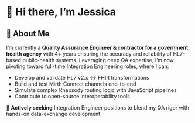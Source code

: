 # 👋 Hi there, I’m Jessica  

## 🚀 About Me
I’m currently a **Quality Assurance Engineer & contractor for a government health agency** with 4+ years ensuring the accuracy and reliability of HL7-based public-health systems. Leveraging deep QA expertise, I’m now pivoting toward full-time Integration Engineering roles, where I can:

- Develop and validate HL7 v2.x ↔ FHIR transformations  
- Build and test Mirth Connect channels end-to-end  
- Simulate complex Rhapsody routing logic with JavaScript pipelines  
- Contribute to open-source interoperability tools  

📌 **Actively seeking** Integration Engineer positions to blend my QA rigor with hands-on data-exchange development.




<!--
🔗 HL7 Integration Specialist | FHIR • Rhapsody • Mirth • JavaScript • Public Health Interoperability

Public health-focused Integration Engineer with 4+ years of experience at the CDC modernizing HL7-based systems. I specialize in healthcare data exchange using HL7 v2.x, FHIR, JavaScript, and interface engines like Mirth Connect.

Projects reflect hands-on work with OID registries, FHIR mappings, and real-world HL7 transformations — bridging public health, engineering, and QA. I simulate Rhapsody routing logic through custom JavaScript pipelines and actively build open-source tools for data interoperability.

🔧 Tech Focus:
- HL7 v2.x (ADT, ORU, ORM), FHIR standards
- Mirth Connect (JavaScript transformers, channel design)
- API & EDI integrations, Postman, JSON/XML
- XSLT, Python scripting, SQL automation
- Simulated Rhapsody routing flows in Node.js




<!--
🚀 Featured Projects:
- HL7 → FHIR transformation pipelines
- PHIN-style Admin UI mock
- CCDA to FHIR XSLT mapper
- SMART on FHIR auth client prototype

HL7/FHIR Integration Specialist | Rhapsody, JavaScript, APIs | Building healthcare data flows for EHRs, HIEs & cloud platforms.





### Hi there, I'm Jessica 👋🏽


* I love creating data solutions


<a href="https://github.com/anuraghazra/github-readme-stats">
  <img align="center" src="https://github-readme-stats.vercel.app/api?username=jessmaple&show_icons=true&theme=tokyonight" width="400" height="150"/>
</a>


### Tech

![Python](https://img.shields.io/badge/python-3670A0?style=for-the-badge&logo=python&logoColor=ffdd54)
![SQLite](https://img.shields.io/badge/sqlite-%2307405e.svg?style=for-the-badge&logo=sqlite&logoColor=white)
![Apache Spark](https://img.shields.io/badge/Apache%20Spark-E25A1C?style=for-the-badge&logo=apache-spark&logoColor=white)
![Power BI](https://img.shields.io/badge/Power%20BI-F2C811?style=for-the-badge&logo=power-bi&logoColor=white)
![Tableau](https://img.shields.io/badge/Tableau-E97627?style=for-the-badge&logo=tableau&logoColor=white)
![Apache Kafka](https://img.shields.io/badge/Apache%20Kafka-231F20?style=for-the-badge&logo=apache-kafka&logoColor=white)
![Apache Airflow](https://img.shields.io/badge/Apache%20Airflow-017CEE?style=for-the-badge&logo=apache-airflow&logoColor=white)
![MongoDB](https://img.shields.io/badge/MongoDB-47A248?style=for-the-badge&logo=mongodb&logoColor=white)
![Apache Cassandra](https://img.shields.io/badge/Apache%20Cassandra-1287B1?style=for-the-badge&logo=apache-cassandra&logoColor=white)


### Let's Connect
[![linkedin](https://img.shields.io/badge/Linkedin-0A66C2?style=for-the-badge&logo=linkedin&logocolor=white)](https://www.linkedin.com/in/jessmaple/) -->
